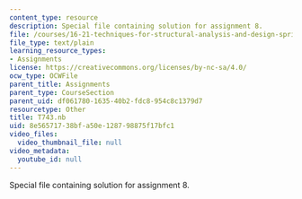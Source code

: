 ```yaml
---
content_type: resource
description: Special file containing solution for assignment 8.
file: /courses/16-21-techniques-for-structural-analysis-and-design-spring-2005/8e56571738bfa50e128798875f17bfc1_T743.nb
file_type: text/plain
learning_resource_types:
- Assignments
license: https://creativecommons.org/licenses/by-nc-sa/4.0/
ocw_type: OCWFile
parent_title: Assignments
parent_type: CourseSection
parent_uid: df061780-1635-40b2-fdc8-954c8c1379d7
resourcetype: Other
title: T743.nb
uid: 8e565717-38bf-a50e-1287-98875f17bfc1
video_files:
  video_thumbnail_file: null
video_metadata:
  youtube_id: null
---
```

Special file containing solution for assignment 8.